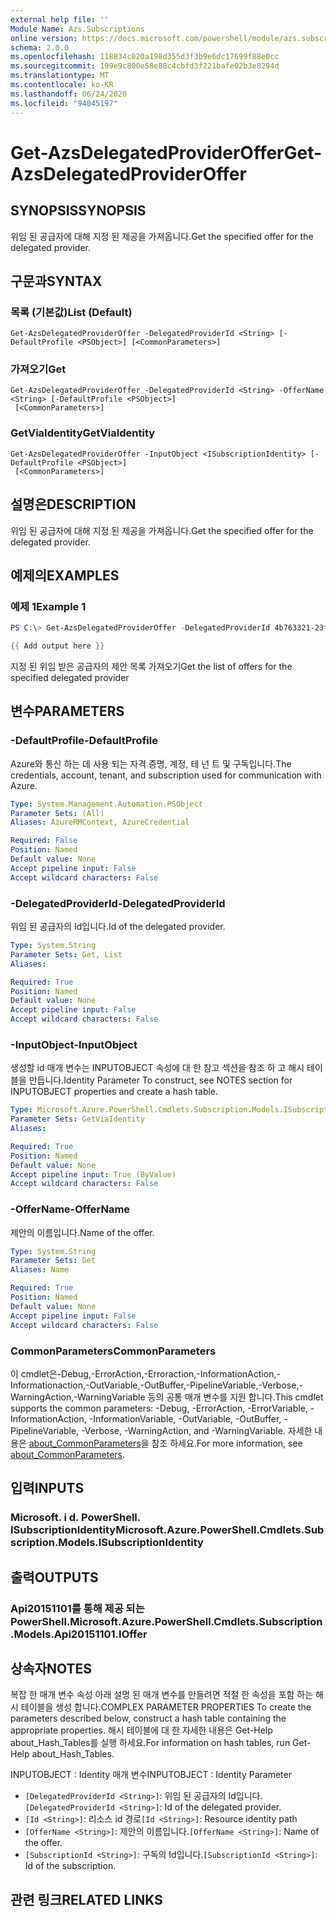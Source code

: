 ```yaml
---
external help file: ''
Module Name: Azs.Subscriptions
online version: https://docs.microsoft.com/powershell/module/azs.subscriptions/get-azsdelegatedprovideroffer
schema: 2.0.0
ms.openlocfilehash: 118834c020a198d355d3f3b9e6dc17699f88e0cc
ms.sourcegitcommit: 199e9c800e58e88c4cbfd3f221bafe02b3e8294d
ms.translationtype: MT
ms.contentlocale: ko-KR
ms.lasthandoff: 06/24/2020
ms.locfileid: "94045197"
---
```

# <span data-ttu-id="c14d0-101">Get-AzsDelegatedProviderOffer</span><span class="sxs-lookup"><span data-stu-id="c14d0-101">Get-AzsDelegatedProviderOffer</span></span>

## <span data-ttu-id="c14d0-102">SYNOPSIS</span><span class="sxs-lookup"><span data-stu-id="c14d0-102">SYNOPSIS</span></span>
<span data-ttu-id="c14d0-103">위임 된 공급자에 대해 지정 된 제공을 가져옵니다.</span><span class="sxs-lookup"><span data-stu-id="c14d0-103">Get the specified offer for the delegated provider.</span></span>

## <span data-ttu-id="c14d0-104">구문과</span><span class="sxs-lookup"><span data-stu-id="c14d0-104">SYNTAX</span></span>

### <span data-ttu-id="c14d0-105">목록 (기본값)</span><span class="sxs-lookup"><span data-stu-id="c14d0-105">List (Default)</span></span>
```
Get-AzsDelegatedProviderOffer -DelegatedProviderId <String> [-DefaultProfile <PSObject>] [<CommonParameters>]
```

### <span data-ttu-id="c14d0-106">가져오기</span><span class="sxs-lookup"><span data-stu-id="c14d0-106">Get</span></span>
```
Get-AzsDelegatedProviderOffer -DelegatedProviderId <String> -OfferName <String> [-DefaultProfile <PSObject>]
 [<CommonParameters>]
```

### <span data-ttu-id="c14d0-107">GetViaIdentity</span><span class="sxs-lookup"><span data-stu-id="c14d0-107">GetViaIdentity</span></span>
```
Get-AzsDelegatedProviderOffer -InputObject <ISubscriptionIdentity> [-DefaultProfile <PSObject>]
 [<CommonParameters>]
```

## <span data-ttu-id="c14d0-108">설명은</span><span class="sxs-lookup"><span data-stu-id="c14d0-108">DESCRIPTION</span></span>
<span data-ttu-id="c14d0-109">위임 된 공급자에 대해 지정 된 제공을 가져옵니다.</span><span class="sxs-lookup"><span data-stu-id="c14d0-109">Get the specified offer for the delegated provider.</span></span>

## <span data-ttu-id="c14d0-110">예제의</span><span class="sxs-lookup"><span data-stu-id="c14d0-110">EXAMPLES</span></span>

### <span data-ttu-id="c14d0-111">예제 1</span><span class="sxs-lookup"><span data-stu-id="c14d0-111">Example 1</span></span>
```powershell
PS C:\> Get-AzsDelegatedProviderOffer -DelegatedProviderId 4b763321-23f5-4a45-a44d-9ccfdd705a3d

{{ Add output here }}
```

<span data-ttu-id="c14d0-112">지정 된 위임 받은 공급자의 제안 목록 가져오기</span><span class="sxs-lookup"><span data-stu-id="c14d0-112">Get the list of offers for the specified delegated provider</span></span>

## <span data-ttu-id="c14d0-113">변수</span><span class="sxs-lookup"><span data-stu-id="c14d0-113">PARAMETERS</span></span>

### <span data-ttu-id="c14d0-114">-DefaultProfile</span><span class="sxs-lookup"><span data-stu-id="c14d0-114">-DefaultProfile</span></span>
<span data-ttu-id="c14d0-115">Azure와 통신 하는 데 사용 되는 자격 증명, 계정, 테 넌 트 및 구독입니다.</span><span class="sxs-lookup"><span data-stu-id="c14d0-115">The credentials, account, tenant, and subscription used for communication with Azure.</span></span>

```yaml
Type: System.Management.Automation.PSObject
Parameter Sets: (All)
Aliases: AzureRMContext, AzureCredential

Required: False
Position: Named
Default value: None
Accept pipeline input: False
Accept wildcard characters: False

```

### <span data-ttu-id="c14d0-116">-DelegatedProviderId</span><span class="sxs-lookup"><span data-stu-id="c14d0-116">-DelegatedProviderId</span></span>
<span data-ttu-id="c14d0-117">위임 된 공급자의 Id입니다.</span><span class="sxs-lookup"><span data-stu-id="c14d0-117">Id of the delegated provider.</span></span>

```yaml
Type: System.String
Parameter Sets: Get, List
Aliases:

Required: True
Position: Named
Default value: None
Accept pipeline input: False
Accept wildcard characters: False

```

### <span data-ttu-id="c14d0-118">-InputObject</span><span class="sxs-lookup"><span data-stu-id="c14d0-118">-InputObject</span></span>
<span data-ttu-id="c14d0-119">생성할 id 매개 변수는 INPUTOBJECT 속성에 대 한 참고 섹션을 참조 하 고 해시 테이블을 만듭니다.</span><span class="sxs-lookup"><span data-stu-id="c14d0-119">Identity Parameter To construct, see NOTES section for INPUTOBJECT properties and create a hash table.</span></span>

```yaml
Type: Microsoft.Azure.PowerShell.Cmdlets.Subscription.Models.ISubscriptionIdentity
Parameter Sets: GetViaIdentity
Aliases:

Required: True
Position: Named
Default value: None
Accept pipeline input: True (ByValue)
Accept wildcard characters: False

```

### <span data-ttu-id="c14d0-120">-OfferName</span><span class="sxs-lookup"><span data-stu-id="c14d0-120">-OfferName</span></span>
<span data-ttu-id="c14d0-121">제안의 이름입니다.</span><span class="sxs-lookup"><span data-stu-id="c14d0-121">Name of the offer.</span></span>

```yaml
Type: System.String
Parameter Sets: Get
Aliases: Name

Required: True
Position: Named
Default value: None
Accept pipeline input: False
Accept wildcard characters: False

```

### <span data-ttu-id="c14d0-122">CommonParameters</span><span class="sxs-lookup"><span data-stu-id="c14d0-122">CommonParameters</span></span>
<span data-ttu-id="c14d0-123">이 cmdlet은-Debug,-ErrorAction,-Erroraction,-InformationAction,-Informationaction,-OutVariable,-OutBuffer,-PipelineVariable,-Verbose,-WarningAction,-WarningVariable 등의 공통 매개 변수를 지원 합니다.</span><span class="sxs-lookup"><span data-stu-id="c14d0-123">This cmdlet supports the common parameters: -Debug, -ErrorAction, -ErrorVariable, -InformationAction, -InformationVariable, -OutVariable, -OutBuffer, -PipelineVariable, -Verbose, -WarningAction, and -WarningVariable.</span></span> <span data-ttu-id="c14d0-124">자세한 내용은 [about_CommonParameters](http://go.microsoft.com/fwlink/?LinkID=113216)을 참조 하세요.</span><span class="sxs-lookup"><span data-stu-id="c14d0-124">For more information, see [about_CommonParameters](http://go.microsoft.com/fwlink/?LinkID=113216).</span></span>

## <span data-ttu-id="c14d0-125">입력</span><span class="sxs-lookup"><span data-stu-id="c14d0-125">INPUTS</span></span>

### <span data-ttu-id="c14d0-126">Microsoft. i d. PowerShell. ISubscriptionIdentity</span><span class="sxs-lookup"><span data-stu-id="c14d0-126">Microsoft.Azure.PowerShell.Cmdlets.Subscription.Models.ISubscriptionIdentity</span></span>

## <span data-ttu-id="c14d0-127">출력</span><span class="sxs-lookup"><span data-stu-id="c14d0-127">OUTPUTS</span></span>

### <span data-ttu-id="c14d0-128">Api20151101를 통해 제공 되는 PowerShell.</span><span class="sxs-lookup"><span data-stu-id="c14d0-128">Microsoft.Azure.PowerShell.Cmdlets.Subscription.Models.Api20151101.IOffer</span></span>



## <span data-ttu-id="c14d0-129">상속자</span><span class="sxs-lookup"><span data-stu-id="c14d0-129">NOTES</span></span>

<span data-ttu-id="c14d0-130">복잡 한 매개 변수 속성 아래 설명 된 매개 변수를 만들려면 적절 한 속성을 포함 하는 해시 테이블을 생성 합니다.</span><span class="sxs-lookup"><span data-stu-id="c14d0-130">COMPLEX PARAMETER PROPERTIES To create the parameters described below, construct a hash table containing the appropriate properties.</span></span> <span data-ttu-id="c14d0-131">해시 테이블에 대 한 자세한 내용은 Get-Help about_Hash_Tables를 실행 하세요.</span><span class="sxs-lookup"><span data-stu-id="c14d0-131">For information on hash tables, run Get-Help about_Hash_Tables.</span></span>

<span data-ttu-id="c14d0-132">INPUTOBJECT <ISubscriptionIdentity> : Identity 매개 변수</span><span class="sxs-lookup"><span data-stu-id="c14d0-132">INPUTOBJECT <ISubscriptionIdentity>: Identity Parameter</span></span>
  - <span data-ttu-id="c14d0-133">`[DelegatedProviderId <String>]`: 위임 된 공급자의 Id입니다.</span><span class="sxs-lookup"><span data-stu-id="c14d0-133">`[DelegatedProviderId <String>]`: Id of the delegated provider.</span></span>
  - <span data-ttu-id="c14d0-134">`[Id <String>]`: 리소스 id 경로</span><span class="sxs-lookup"><span data-stu-id="c14d0-134">`[Id <String>]`: Resource identity path</span></span>
  - <span data-ttu-id="c14d0-135">`[OfferName <String>]`: 제안의 이름입니다.</span><span class="sxs-lookup"><span data-stu-id="c14d0-135">`[OfferName <String>]`: Name of the offer.</span></span>
  - <span data-ttu-id="c14d0-136">`[SubscriptionId <String>]`: 구독의 Id입니다.</span><span class="sxs-lookup"><span data-stu-id="c14d0-136">`[SubscriptionId <String>]`: Id of the subscription.</span></span>

## <span data-ttu-id="c14d0-137">관련 링크</span><span class="sxs-lookup"><span data-stu-id="c14d0-137">RELATED LINKS</span></span>

